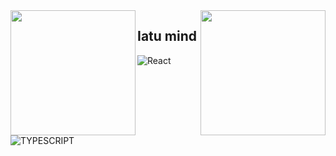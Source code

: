 <img align="right" width="200" height="200" src="https://user-images.githubusercontent.com/66115913/131834076-52cdde98-93db-4d26-b464-bd297b0ad108.gif">

<img align="left" width="200" height="200" src="https://disk.yandex.ru/client/disk?idApp=client&dialog=slider&idDialog=%2Fdisk%2F1503740478_69BB09D9-F1DC-4623-A762-AA09061DE9A3-272-00000026C00C8B82.gif">


## Iatu mind

![React](https://img.shields.io/badge/-React-001113?logo=react&style=for-the-badge)
![TYPESCRIPT](https://img.shields.io/badge/TypeScript-001415?style=for-the-badge&logo=typescript&logoColor=white)
